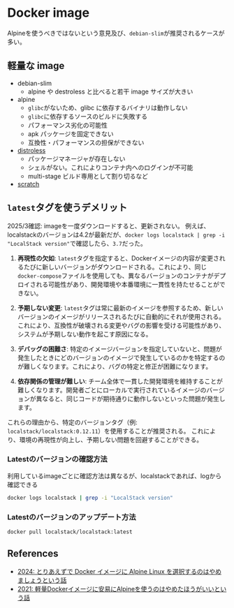 # Docker image

Alpineを使うべきではないという意見及び、`debian-slim`が推奨されるケースが多い。

## 軽量な image

- debian-slim
  - alpine や destroless と比べると若干 image サイズが大きい
- alpine
  - `glibc`がないため、glibc に依存するバイナリは動作しない
  - `glibc`に依存するソースのビルドに失敗する
  - パフォーマンス劣化の可能性
  - apk パッケージを固定できない
  - 互換性・パフォーマンスの担保ができない
- [distroless](https://github.com/GoogleContainerTools/distroless)
  - パッケージマネージャが存在しない
  - シェルがない。これによりコンテナ内へのログインが不可能
  - multi-stage ビルド専用として割り切るなど
- [scratch](https://hub.docker.com/_/scratch/)

## `latest`タグを使うデメリット

2025/3確認: imageを一度ダウンロードすると、更新されない。
例えば、localstackのバージョンは4.2が最新だが、`docker logs localstack | grep -i "LocalStack version"`で確認したら、`3.7`だった。

1. **再現性の欠如**:
   `latest`タグを指定すると、Dockerイメージの内容が変更されるたびに新しいバージョンがダウンロードされる。これにより、同じ`docker-compose`ファイルを使用しても、異なるバージョンのコンテナがデプロイされる可能性があり、開発環境や本番環境に一貫性を持たせることができない。

2. **予期しない変更**:
   `latest`タグは常に最新のイメージを参照するため、新しいバージョンのイメージがリリースされるたびに自動的にそれが使用される。これにより、互換性が破壊される変更やバグの影響を受ける可能性があり、システムが予期しない動作を起こす原因になる。

3. **デバッグの困難さ**:
   特定のイメージバージョンを指定していないと、問題が発生したときにどのバージョンのイメージで発生しているのかを特定するのが難しくなります。これにより、バグの特定と修正が困難になります。

4. **依存関係の管理が難しい**:
   チーム全体で一貫した開発環境を維持することが難しくなります。開発者ごとにローカルで実行されているイメージのバージョンが異なると、同じコードが期待通りに動作しないといった問題が発生します。

これらの理由から、特定のバージョンタグ（例: `localstack/localstack:0.12.11`）を使用することが推奨される。
これにより、環境の再現性が向上し、予期しない問題を回避することができる。

### Latestのバージョンの確認方法

利用しているimageごとに確認方法は異なるが、localstackであれば、logから確認できる

```sh
docker logs localstack | grep -i "LocalStack version"
```

### Latestのバージョンのアップデート方法

```sh
docker pull localstack/localstack:latest
```

## References

- [2024: とりあえずで Docker イメージに Alpine Linux を選択するのはやめましょうという話](https://engineering.nifty.co.jp/blog/26586)
- [2021: 軽量Dockerイメージに安易にAlpineを使うのはやめたほうがいいという話](https://blog.inductor.me/entry/alpine-not-recommended)
